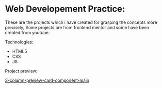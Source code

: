# Web Developement Practice:

These are the projects which i have created for grasping the concepts more precisely, Some projects are from frontend mentor and some have been created from youtube.

Technologies: 
* HTML5
* CSS
* JS


Project preview:

[3-column-preview-card-component-main](https://khushi-2002.github.io/Web-development-Practice/3-column-preview-card-component-main)